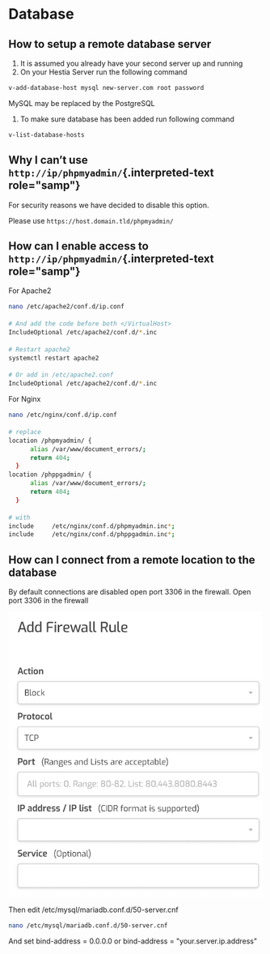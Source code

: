 # Database

## How to setup a remote database server

1.  It is assumed you already have your second server up and running
2.  On your Hestia Server run the following command

```bash
v-add-database-host mysql new-server.com root password
```

MySQL may be replaced by the PostgreSQL

1.  To make sure database has been added run following command

```bash
v-list-database-hosts
```

## Why I can’t use `http://ip/phpmyadmin/`{.interpreted-text role="samp"}

For security reasons we have decided to disable this option.

Please use `https://host.domain.tld/phpmyadmin/`

## How can I enable access to `http://ip/phpmyadmin/`{.interpreted-text role="samp"}

For Apache2

```bash
nano /etc/apache2/conf.d/ip.conf

# And add the code before both </VirtualHost>
IncludeOptional /etc/apache2/conf.d/*.inc

# Restart apache2
systemctl restart apache2

# Or add in /etc/apache2.conf
IncludeOptional /etc/apache2/conf.d/*.inc
```

For Nginx

```bash
nano /etc/nginx/conf.d/ip.conf

# replace
location /phpmyadmin/ {
      alias /var/www/document_errors/;
      return 404;
  }
location /phppgadmin/ {
      alias /var/www/document_errors/;
      return 404;
  }

# with
include     /etc/nginx/conf.d/phpmyadmin.inc*;
include     /etc/nginx/conf.d/phppgadmin.inc*;
```

## How can I connect from a remote location to the database

By default connections are disabled open port 3306 in the firewall. Open
port 3306 in the firewall

![Add Firewall rule](/images/ipset/ipset-3.png)

Then edit /etc/mysql/mariadb.conf.d/50-server.cnf

```bash
nano /etc/mysql/mariadb.conf.d/50-server.cnf
```

And set bind-address = 0.0.0.0 or bind-address =
"your.server.ip.address"
